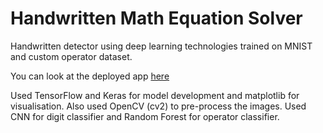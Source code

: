 # Handwritten Math Equation Solver

Handwritten detector using deep learning technologies trained on MNIST and custom operator dataset.

You can look at the deployed app [here](https://handwritten-math-equation-solver-wwmhssgcyfobwl8tp7pydb.streamlit.app/)

Used TensorFlow and Keras for model development and matplotlib for visualisation. Also used OpenCV (cv2) to pre-process the images.
Used CNN for digit classifier and Random Forest for operator classifier.
